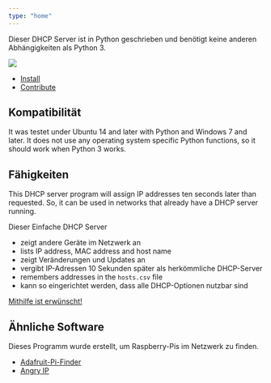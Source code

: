 ```yaml
---
type: "home"
---
```


Dieser DHCP Server ist in Python geschrieben und benötigt keine anderen
Abhängigkeiten als Python 3.

![](/img/windows-tk.png)

- [Install][2]
- [Contribute][1]

## Kompatibilität

It was testet under Ubuntu 14 and later with Python and Windows 7 and later. It
does not use any operating system specific Python functions, so it should work
when Python 3 works.

## Fähigkeiten

This DHCP server program will assign IP addresses ten seconds later than
requested. So, it can be used in networks that already have a DHCP server
running.

Dieser Einfache DHCP Server

- zeigt andere Geräte im Netzwerk an
- lists IP address, MAC address and host name
- zeigt Veränderungen und Updates an
- vergibt IP-Adressen 10 Sekunden später als herkömmliche DHCP-Server
- remembers addresses in the `hosts.csv` file
- kann so eingerichtet werden, dass alle DHCP-Optionen nutzbar sind

[Mithilfe ist erwünscht!][1]

## Ähnliche Software

Dieses Programm wurde erstellt, um Raspberry-Pis im Netzwerk zu finden.

- [Adafruit-Pi-Finder](https://github.com/adafruit/Adafruit-Pi-Finder)
- [Angry IP](https://angryip.org/)

[1]: contribute
[2]: install
